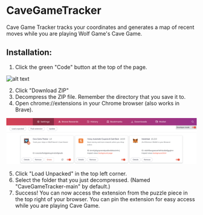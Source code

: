 # CaveGameTracker
Cave Game Tracker tracks your coordinates and generates a map of recent moves while you are playing Wolf Game's Cave Game.


Installation:
-------------
1. Click the green "Code" button at the top of the page.

![alt text](https://github.com/0xbigfooot/CaveGameTracker/blob/main/images/downloadCode.png)

2. Click "Download ZIP"
3. Decompress the ZIP file. Remember the directory that you save it to.
4. Open chrome://extensions in your Chrome browser (also works in Brave).

![alt text](https://github.com/0xbigfooot/CaveGameTracker/blob/main/images/extensionsHome.png)

5. Click "Load Unpacked" in the top left corner.
6. Select the folder that you just decompressed. (Named "CaveGameTracker-main" by default.)
7. Success! You can now access the extension from the puzzle piece in the top right of your browser. You can pin the extension for easy access while you are playing Cave Game.
